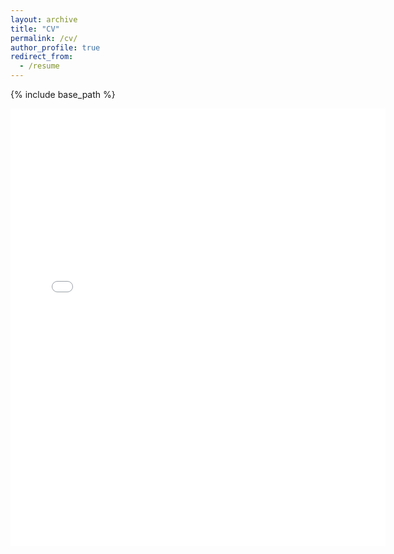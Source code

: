 ```yaml
---
layout: archive
title: "CV"
permalink: /cv/
author_profile: true
redirect_from:
  - /resume
---
```


{% include base_path %}

<embed src="{{ site.baseurl }}/files/CV_June_24_Web.pdf" width="600" height="700" type='application/pdf'> 

